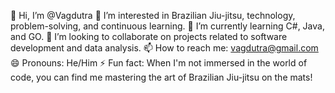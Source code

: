 👋 Hi, I’m @Vagdutra 
👀 I’m interested in Brazilian Jiu-jitsu, technology, problem-solving, and continuous learning.
🌱 I’m currently learning C#, Java, and GO.
💞️ I’m looking to collaborate on projects related to software development and data analysis.
📫 How to reach me: vagdutra@gmail.com
😄 Pronouns: He/Him
⚡ Fun fact: When I'm not immersed in the world of code, you can find me mastering the art of Brazilian Jiu-jitsu on the mats!
